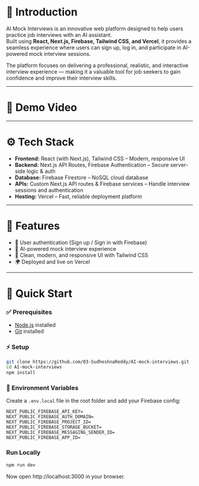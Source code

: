 # 📖 Introduction

AI Mock Interviews is an innovative web platform designed to help users practice job interviews with an AI assistant.  
Built using **React, Next.js, Firebase, Tailwind CSS, and Vercel**, it provides a seamless experience where users can sign up, log in, and participate in AI-powered mock interview sessions.

The platform focuses on delivering a professional, realistic, and interactive interview experience — making it a valuable tool for job seekers to gain confidence and improve their interview skills.

---

# 🎥 Demo Video

---

# ⚙️ Tech Stack

- **Frontend:** React (with Next.js), Tailwind CSS – Modern, responsive UI
- **Backend:** Next.js API Routes, Firebase Authentication – Secure server-side logic & auth
- **Database:** Firebase Firestore – NoSQL cloud database
- **APIs:** Custom Next.js API routes & Firebase services – Handle interview sessions and authentication
- **Hosting:** Vercel – Fast, reliable deployment platform

---

# 🔋 Features

- 🔐 User authentication (Sign up / Sign in with Firebase)
- 🎤 AI-powered mock interview experience
- 🎨 Clean, modern, and responsive UI with Tailwind CSS
- 🌍 Deployed and live on Vercel

---

# 🤸 Quick Start

### ✅ Prerequisites

- [Node.js](https://nodejs.org/) installed
- [Git](https://git-scm.com/) installed

### ⚡ Setup

````bash
git clone https://github.com/03-SudheshnaReddy/AI-mock-interviews.git
cd AI-mock-interviews
npm install
````

### 🔑 Environment Variables

Create a `.env.local` file in the root folder and add your Firebase config:

```env
NEXT_PUBLIC_FIREBASE_API_KEY=
NEXT_PUBLIC_FIREBASE_AUTH_DOMAIN=
NEXT_PUBLIC_FIREBASE_PROJECT_ID=
NEXT_PUBLIC_FIREBASE_STORAGE_BUCKET=
NEXT_PUBLIC_FIREBASE_MESSAGING_SENDER_ID=
NEXT_PUBLIC_FIREBASE_APP_ID=
```
### Run Locally
```bash
npm run dev
```
Now open http://localhost:3000 in your browser.


